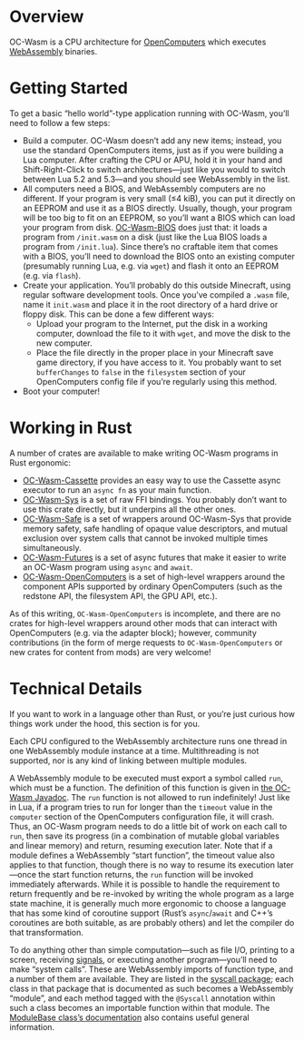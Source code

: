 Overview
========

OC-Wasm is a CPU architecture for [OpenComputers](https://oc.cil.li/) which
executes [WebAssembly](https://webassembly.org/) binaries.


Getting Started
===============

To get a basic “hello world”-type application running with OC-Wasm, you’ll need
to follow a few steps:

* Build a computer. OC-Wasm doesn’t add any new items; instead, you use the
  standard OpenComputers items, just as if you were building a Lua computer.
  After crafting the CPU or APU, hold it in your hand and Shift-Right-Click to
  switch architectures—just like you would to switch between Lua 5.2 and
  5.3—and you should see WebAssembly in the list.
* All computers need a BIOS, and WebAssembly computers are no different. If
  your program is very small (≤4 kiB), you can put it directly on an EEPROM and
  use it as a BIOS directly. Usually, though, your program will be too big to
  fit on an EEPROM, so you’ll want a BIOS which can load your program from
  disk. [OC-Wasm-BIOS](https://gitlab.com/Hawk777/oc-wasm-bios/) does just
  that: it loads a program from `/init.wasm` on a disk (just like the Lua BIOS
  loads a program from `/init.lua`). Since there’s no craftable item that comes
  with a BIOS, you’ll need to download the BIOS onto an existing computer
  (presumably running Lua, e.g. via `wget`) and flash it onto an EEPROM (e.g.
  via `flash`).
* Create your application. You’ll probably do this outside Minecraft, using
  regular software development tools. Once you’ve compiled a `.wasm` file, name
  it `init.wasm` and place it in the root directory of a hard drive or floppy
  disk. This can be done a few different ways:
  * Upload your program to the Internet, put the disk in a working computer,
    download the file to it with `wget`, and move the disk to the new computer.
  * Place the file directly in the proper place in your Minecraft save game
    directory, if you have access to it. You probably want to set
    `bufferChanges` to `false` in the `filesystem` section of your
    OpenComputers config file if you’re regularly using this method.
* Boot your computer!


Working in Rust
===============

A number of crates are available to make writing OC-Wasm programs in Rust
ergonomic:

* [OC-Wasm-Cassette](https://crates.io/crates/oc-wasm-cassette) provides an
  easy way to use the Cassette async executor to run an `async fn` as your main
  function.
* [OC-Wasm-Sys](https://crates.io/crates/oc-wasm-sys) is a set of raw FFI
  bindings. You probably don’t want to use this crate directly, but it
  underpins all the other ones.
* [OC-Wasm-Safe](https://crates.io/crates/oc-wasm-safe) is a set of wrappers
  around OC-Wasm-Sys that provide memory safety, safe handling of opaque value
  descriptors, and mutual exclusion over system calls that cannot be invoked
  multiple times simultaneously.
* [OC-Wasm-Futures](https://crates.io/crates/oc-wasm-futures) is a set of async
  futures that make it easier to write an OC-Wasm program using `async` and
  `await`.
* [OC-Wasm-OpenComputers](https://crates.io/crates/oc-wasm-opencomputers) is a
  set of high-level wrappers around the component APIs supported by ordinary
  OpenComputers (such as the redstone API, the filesystem API, the GPU API,
  etc.).

As of this writing, `OC-Wasm-OpenComputers` is incomplete, and there are no
crates for high-level wrappers around other mods that can interact with
OpenComputers (e.g. via the adapter block); however, community contributions
(in the form of merge requests to `OC-Wasm-OpenComputers` or new crates for
content from mods) are very welcome!


Technical Details
=================

If you want to work in a language other than Rust, or you’re just curious how
things work under the hood, this section is for you.

Each CPU configured to the WebAssembly architecture runs one thread in one
WebAssembly module instance at a time. Multithreading is not supported, nor is
any kind of linking between multiple modules.

A WebAssembly module to be executed must export a symbol called `run`, which
must be a function. The definition of this function is given in [the OC-Wasm
Javadoc](https://hawk777.gitlab.io/oc-wasm/ca/chead/ocwasm/ModuleBase.html#run-int-).
The `run` function is not allowed to run indefinitely! Just like in Lua, if a
program tries to run for longer than the `timeout` value in the `computer`
section of the OpenComputers configuration file, it will crash. Thus, an
OC-Wasm program needs to do a little bit of work on each call to `run`, then
save its progress (in a combination of mutable global variables and linear
memory) and return, resuming execution later. Note that if a module defines a
WebAssembly “start function”, the timeout value also applies to that function,
though there is no way to resume its execution later—once the start function
returns, the `run` function will be invoked immediately afterwards. While it is
possible to handle the requirement to return frequently and be re-invoked by
writing the whole program as a large state machine, it is generally much more
ergonomic to choose a language that has some kind of coroutine support (Rust’s
`async`/`await` and C++’s coroutines are both suitable, as are probably others)
and let the compiler do that transformation.

To do anything other than simple computation—such as file I/O, printing to a
screen, receiving [signals](https://ocdoc.cil.li/component:signals), or
executing another program—you’ll need to make “system calls”. These are
WebAssembly imports of function type, and a number of them are available. They
are listed in the [syscall
package](https://hawk777.gitlab.io/oc-wasm/ca/chead/ocwasm/syscall/package-summary.html);
each class in that package that is documented as such becomes a WebAssembly
“module”, and each method tagged with the `@Syscall` annotation within such a
class becomes an importable function within that module. The [ModuleBase
class’s
documentation](https://hawk777.gitlab.io/oc-wasm/ca/chead/ocwasm/ModuleBase.html)
also contains useful general information.
